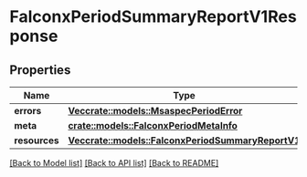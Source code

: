 # FalconxPeriodSummaryReportV1Response

## Properties

Name | Type | Description | Notes
------------ | ------------- | ------------- | -------------
**errors** | [**Vec<crate::models::MsaspecPeriodError>**](msaspec.Error.md) |  |
**meta** | [**crate::models::FalconxPeriodMetaInfo**](falconx.MetaInfo.md) |  |
**resources** | [**Vec<crate::models::FalconxPeriodSummaryReportV1>**](falconx.SummaryReportV1.md) |  |

[[Back to Model list]](../README.md#documentation-for-models) [[Back to API list]](../README.md#documentation-for-api-endpoints) [[Back to README]](../README.md)
